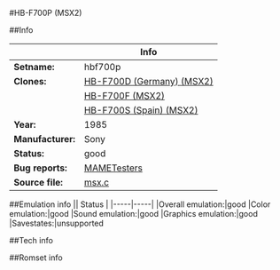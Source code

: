 #HB-F700P (MSX2)

##Info

||Info|
|-----|-----|
|**Setname:**|hbf700p
|**Clones:**|[HB-F700D (Germany) (MSX2)](hbf700d.md)
||[HB-F700F (MSX2)](hbf700f.md)
||[HB-F700S (Spain) (MSX2)](hbf700s.md)
|**Year:**|1985
|**Manufacturer:**|Sony
|**Status:**|good
|**Bug reports:**|[MAMETesters](http://mametesters.org/view_all_set.php?type=1&temporary=y&search=msx.c)
|**Source file:**|[msx.c](https://github.com/mamedev/mame/blob/master/src/mess/drivers/msx.c)

##Emulation info
|| Status |
|-----|-----|
|Overall emulation:|good
|Color emulation:|good
|Sound emulation:|good
|Graphics emulation:|good
|Savestates:|unsupported

##Tech info

##Romset info

<!--- START OF EDITED COMMENT DO NOT TOUCH TEXT ABOVE-->
